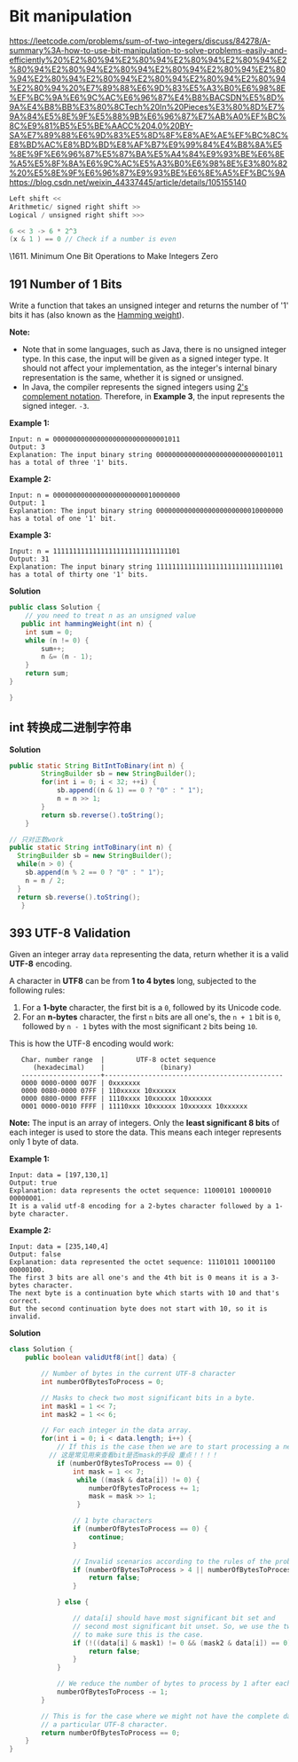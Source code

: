 # Bit manipulation

 https://leetcode.com/problems/sum-of-two-integers/discuss/84278/A-summary%3A-how-to-use-bit-manipulation-to-solve-problems-easily-and-efficiently%20%E2%80%94%E2%80%94%E2%80%94%E2%80%94%E2%80%94%E2%80%94%E2%80%94%E2%80%94%E2%80%94%E2%80%94%E2%80%94%E2%80%94%E2%80%94%E2%80%94%E2%80%94%E2%80%94%20%E7%89%88%E6%9D%83%E5%A3%B0%E6%98%8E%EF%BC%9A%E6%9C%AC%E6%96%87%E4%B8%BACSDN%E5%8D%9A%E4%B8%BB%E3%80%8CTech%20In%20Pieces%E3%80%8D%E7%9A%84%E5%8E%9F%E5%88%9B%E6%96%87%E7%AB%A0%EF%BC%8C%E9%81%B5%E5%BE%AACC%204.0%20BY-SA%E7%89%88%E6%9D%83%E5%8D%8F%E8%AE%AE%EF%BC%8C%E8%BD%AC%E8%BD%BD%E8%AF%B7%E9%99%84%E4%B8%8A%E5%8E%9F%E6%96%87%E5%87%BA%E5%A4%84%E9%93%BE%E6%8E%A5%E5%8F%8A%E6%9C%AC%E5%A3%B0%E6%98%8E%E3%80%82%20%E5%8E%9F%E6%96%87%E9%93%BE%E6%8E%A5%EF%BC%9Ahttps://blog.csdn.net/weixin_44337445/article/details/105155140

```java
Left shift << 
Arithmetic/ signed right shift >> 
Logical / unsigned right shift >>>

6 << 3 -> 6 * 2^3
(x & 1 ) == 0 // Check if a number is even

```



\1611. Minimum One Bit Operations to Make Integers Zero

## 191 Number of 1 Bits

Write a function that takes an unsigned integer and returns the number of '1' bits it has (also known as the [Hamming weight](http://en.wikipedia.org/wiki/Hamming_weight)).

**Note:**

- Note that in some languages, such as Java, there is no unsigned integer type. In this case, the input will be given as a signed integer type. It should not affect your implementation, as the integer's internal binary representation is the same, whether it is signed or unsigned.
- In Java, the compiler represents the signed integers using [2's complement notation](https://en.wikipedia.org/wiki/Two's_complement). Therefore, in **Example 3**, the input represents the signed integer. `-3`.

**Example 1:**

```
Input: n = 00000000000000000000000000001011
Output: 3
Explanation: The input binary string 00000000000000000000000000001011 has a total of three '1' bits.
```

**Example 2:**

```
Input: n = 00000000000000000000000010000000
Output: 1
Explanation: The input binary string 00000000000000000000000010000000 has a total of one '1' bit.
```

**Example 3:**

```
Input: n = 11111111111111111111111111111101
Output: 31
Explanation: The input binary string 11111111111111111111111111111101 has a total of thirty one '1' bits.
```

 **Solution**

```java
public class Solution {
    // you need to treat n as an unsigned value
   public int hammingWeight(int n) {
    int sum = 0;
    while (n != 0) {
        sum++;
        n &= (n - 1);
    }
    return sum;
}

}
```



## int 转换成二进制字符串

**Solution**

```java
public static String BitIntToBinary(int n) {
        StringBuilder sb = new StringBuilder();
        for(int i = 0; i < 32; ++i) {
            sb.append((n & 1) == 0 ? "0" : " 1");
            n = n >> 1;
        }
        return sb.reverse().toString();
    }

// 只对正数work
public static String intToBinary(int n) {
  StringBuilder sb = new StringBuilder();
  while(n > 0) {
    sb.append(n % 2 == 0 ? "0" : " 1");
    n = n / 2;
  }
  return sb.reverse().toString();
   }
```



## 393 UTF-8 Validation

Given an integer array `data` representing the data, return whether it is a valid **UTF-8** encoding.

A character in **UTF8** can be from **1 to 4 bytes** long, subjected to the following rules:

1. For a **1-byte** character, the first bit is a `0`, followed by its Unicode code.
2. For an **n-bytes** character, the first `n` bits are all one's, the `n + 1` bit is `0`, followed by `n - 1` bytes with the most significant `2` bits being `10`.

This is how the UTF-8 encoding would work:

```
   Char. number range  |        UTF-8 octet sequence
      (hexadecimal)    |              (binary)
   --------------------+---------------------------------------------
   0000 0000-0000 007F | 0xxxxxxx
   0000 0080-0000 07FF | 110xxxxx 10xxxxxx
   0000 0800-0000 FFFF | 1110xxxx 10xxxxxx 10xxxxxx
   0001 0000-0010 FFFF | 11110xxx 10xxxxxx 10xxxxxx 10xxxxxx
```

**Note:** The input is an array of integers. Only the **least significant 8 bits** of each integer is used to store the data. This means each integer represents only 1 byte of data.

 **Example 1:**

```
Input: data = [197,130,1]
Output: true
Explanation: data represents the octet sequence: 11000101 10000010 00000001.
It is a valid utf-8 encoding for a 2-bytes character followed by a 1-byte character.
```

**Example 2:**

```
Input: data = [235,140,4]
Output: false
Explanation: data represented the octet sequence: 11101011 10001100 00000100.
The first 3 bits are all one's and the 4th bit is 0 means it is a 3-bytes character.
The next byte is a continuation byte which starts with 10 and that's correct.
But the second continuation byte does not start with 10, so it is invalid.
```

**Solution**

```java
class Solution {
    public boolean validUtf8(int[] data) {

        // Number of bytes in the current UTF-8 character
        int numberOfBytesToProcess = 0;

        // Masks to check two most significant bits in a byte.
        int mask1 = 1 << 7;
        int mask2 = 1 << 6;

        // For each integer in the data array.
        for(int i = 0; i < data.length; i++) {
            // If this is the case then we are to start processing a new UTF-8 character.
          // 这是常见用来查看bit是否mask的手段 重点！！！！
            if (numberOfBytesToProcess == 0) {
                int mask = 1 << 7;
                 while ((mask & data[i]) != 0) {
                    numberOfBytesToProcess += 1;
                    mask = mask >> 1;
                 }

                // 1 byte characters
                if (numberOfBytesToProcess == 0) {
                    continue;
                }

                // Invalid scenarios according to the rules of the problem.
                if (numberOfBytesToProcess > 4 || numberOfBytesToProcess == 1) {
                    return false;
                }

            } else {

                // data[i] should have most significant bit set and
                // second most significant bit unset. So, we use the two masks
                // to make sure this is the case.
                if (!((data[i] & mask1) != 0 && (mask2 & data[i]) == 0)) {
                    return false;
                }
            }

            // We reduce the number of bytes to process by 1 after each integer.
            numberOfBytesToProcess -= 1;
        }

        // This is for the case where we might not have the complete data for
        // a particular UTF-8 character.
        return numberOfBytesToProcess == 0;
    }
}
```

